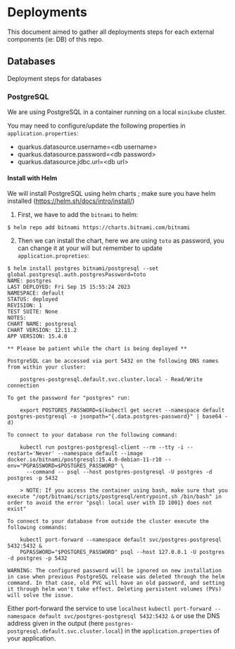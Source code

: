 # Deployments
This document aimed to gather all deployments steps for each external components (ie: DB) of this repo.

## Databases
Deployment steps for databases

### PostgreSQL

We are using PostgreSQL in a container running on a local `minikube` cluster.


You may need to configure/update the following properties in `application.properties`:
- quarkus.datasource.username=\<db username>
- quarkus.datasource.password=\<db password>
- quarkus.datasource.jdbc.url=\<db url>


#### Install with Helm
We will install PostgreSQL using helm charts ; make sure you have helm installed (https://helm.sh/docs/intro/install/)

1. First, we have to add the `bitnami` to helm:

`$ helm repo add bitnami https://charts.bitnami.com/bitnami`

2. Then we can install the chart, here we are using `toto` as password, you can change it at your will but remember to update  `application.propreties`:
```
$ helm install postgres bitnami/postgresql --set global.postgresql.auth.postgresPassword=toto 
NAME: postgres
LAST DEPLOYED: Fri Sep 15 15:55:24 2023
NAMESPACE: default
STATUS: deployed
REVISION: 1
TEST SUITE: None
NOTES:
CHART NAME: postgresql
CHART VERSION: 12.11.2
APP VERSION: 15.4.0

** Please be patient while the chart is being deployed **

PostgreSQL can be accessed via port 5432 on the following DNS names from within your cluster:

    postgres-postgresql.default.svc.cluster.local - Read/Write connection

To get the password for "postgres" run:

    export POSTGRES_PASSWORD=$(kubectl get secret --namespace default postgres-postgresql -o jsonpath="{.data.postgres-password}" | base64 -d)

To connect to your database run the following command:

    kubectl run postgres-postgresql-client --rm --tty -i --restart='Never' --namespace default --image docker.io/bitnami/postgresql:15.4.0-debian-11-r10 --env="PGPASSWORD=$POSTGRES_PASSWORD" \
      --command -- psql --host postgres-postgresql -U postgres -d postgres -p 5432

    > NOTE: If you access the container using bash, make sure that you execute "/opt/bitnami/scripts/postgresql/entrypoint.sh /bin/bash" in order to avoid the error "psql: local user with ID 1001} does not exist"

To connect to your database from outside the cluster execute the following commands:

    kubectl port-forward --namespace default svc/postgres-postgresql 5432:5432 &
    PGPASSWORD="$POSTGRES_PASSWORD" psql --host 127.0.0.1 -U postgres -d postgres -p 5432

WARNING: The configured password will be ignored on new installation in case when previous PostgreSQL release was deleted through the helm command. In that case, old PVC will have an old password, and setting it through helm won't take effect. Deleting persistent volumes (PVs) will solve the issue.
```

Either port-forward the service to use `localhost` `kubectl port-forward --namespace default svc/postgres-postgresql 5432:5432 &` or use the DNS address given in the output (here `postgres-postgresql.default.svc.cluster.local`) in the `application.properties` of your application.

